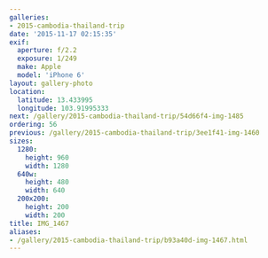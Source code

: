 ```yaml
---
galleries:
- 2015-cambodia-thailand-trip
date: '2015-11-17 02:15:35'
exif:
  aperture: f/2.2
  exposure: 1/249
  make: Apple
  model: 'iPhone 6'
layout: gallery-photo
location:
  latitude: 13.433995
  longitude: 103.91995333
next: /gallery/2015-cambodia-thailand-trip/54d66f4-img-1485
ordering: 56
previous: /gallery/2015-cambodia-thailand-trip/3ee1f41-img-1460
sizes:
  1280:
    height: 960
    width: 1280
  640w:
    height: 480
    width: 640
  200x200:
    height: 200
    width: 200
title: IMG_1467
aliases:
- /gallery/2015-cambodia-thailand-trip/b93a40d-img-1467.html
---
```

